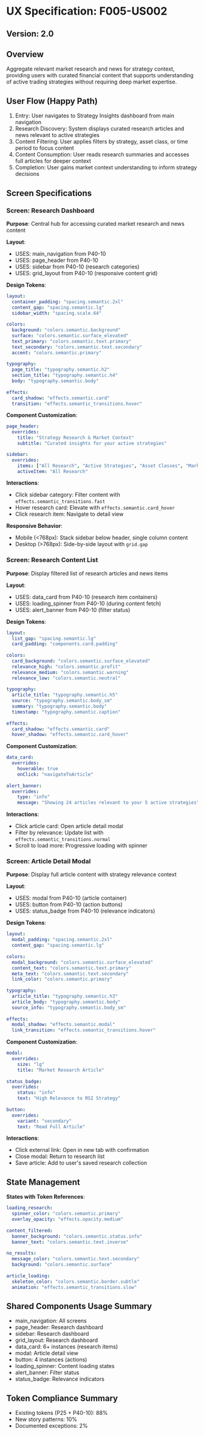 # UX Specification: F005-US002
## Version: 2.0

## Overview
Aggregate relevant market research and news for strategy context, providing users with curated financial content that supports understanding of active trading strategies without requiring deep market expertise.

## User Flow (Happy Path)
1. Entry: User navigates to Strategy Insights dashboard from main navigation
2. Research Discovery: System displays curated research articles and news relevant to active strategies
3. Content Filtering: User applies filters by strategy, asset class, or time period to focus content
4. Content Consumption: User reads research summaries and accesses full articles for deeper context
5. Completion: User gains market context understanding to inform strategy decisions

## Screen Specifications

### Screen: Research Dashboard
**Purpose**: Central hub for accessing curated market research and news content

**Layout**:
- USES: main_navigation from P40-10
- USES: page_header from P40-10
- USES: sidebar from P40-10 (research categories)
- USES: grid_layout from P40-10 (responsive content grid)

**Design Tokens**:
```yaml
layout:
  container_padding: "spacing.semantic.2xl"
  content_gap: "spacing.semantic.lg"
  sidebar_width: "spacing.scale.64"
  
colors:
  background: "colors.semantic.background"
  surface: "colors.semantic.surface_elevated"
  text_primary: "colors.semantic.text.primary"
  text_secondary: "colors.semantic.text.secondary"
  accent: "colors.semantic.primary"
  
typography:
  page_title: "typography.semantic.h2"
  section_title: "typography.semantic.h4"
  body: "typography.semantic.body"
  
effects:
  card_shadow: "effects.semantic.card"
  transition: "effects.semantic_transitions.hover"
```

**Component Customization**:
```yaml
page_header:
  overrides:
    title: "Strategy Research & Market Context"
    subtitle: "Curated insights for your active strategies"

sidebar:
  overrides:
    items: ["All Research", "Active Strategies", "Asset Classes", "Market News", "Economic Reports"]
    activeItem: "All Research"
```

**Interactions**:
- Click sidebar category: Filter content with `effects.semantic_transitions.fast`
- Hover research card: Elevate with `effects.semantic.card_hover`
- Click research item: Navigate to detail view

**Responsive Behavior**:
- Mobile (<768px): Stack sidebar below header, single column content
- Desktop (>768px): Side-by-side layout with `grid.gap`

### Screen: Research Content List
**Purpose**: Display filtered list of research articles and news items

**Layout**:
- USES: data_card from P40-10 (research item containers)
- USES: loading_spinner from P40-10 (during content fetch)
- USES: alert_banner from P40-10 (filter status)

**Design Tokens**:
```yaml
layout:
  list_gap: "spacing.semantic.lg"
  card_padding: "components.card.padding"
  
colors:
  card_background: "colors.semantic.surface_elevated"
  relevance_high: "colors.semantic.profit"
  relevance_medium: "colors.semantic.warning"
  relevance_low: "colors.semantic.neutral"
  
typography:
  article_title: "typography.semantic.h5"
  source: "typography.semantic.body_sm"
  summary: "typography.semantic.body"
  timestamp: "typography.semantic.caption"
  
effects:
  card_shadow: "effects.semantic.card"
  hover_shadow: "effects.semantic.card_hover"
```

**Component Customization**:
```yaml
data_card:
  overrides:
    hoverable: true
    onClick: "navigateToArticle"
    
alert_banner:
  overrides:
    type: "info"
    message: "Showing 24 articles relevant to your 5 active strategies"
```

**Interactions**:
- Click article card: Open article detail modal
- Filter by relevance: Update list with `effects.semantic_transitions.normal`
- Scroll to load more: Progressive loading with spinner

### Screen: Article Detail Modal
**Purpose**: Display full article content with strategy relevance context

**Layout**:
- USES: modal from P40-10 (article container)
- USES: button from P40-10 (action buttons)
- USES: status_badge from P40-10 (relevance indicators)

**Design Tokens**:
```yaml
layout:
  modal_padding: "spacing.semantic.2xl"
  content_gap: "spacing.semantic.lg"
  
colors:
  modal_background: "colors.semantic.surface_elevated"
  content_text: "colors.semantic.text.primary"
  meta_text: "colors.semantic.text.secondary"
  link_color: "colors.semantic.primary"
  
typography:
  article_title: "typography.semantic.h3"
  article_body: "typography.semantic.body"
  source_info: "typography.semantic.body_sm"
  
effects:
  modal_shadow: "effects.semantic.modal"
  link_transition: "effects.semantic_transitions.hover"
```

**Component Customization**:
```yaml
modal:
  overrides:
    size: "lg"
    title: "Market Research Article"
    
status_badge:
  overrides:
    status: "info"
    text: "High Relevance to RSI Strategy"
    
button:
  overrides:
    variant: "secondary"
    text: "Read Full Article"
```

**Interactions**:
- Click external link: Open in new tab with confirmation
- Close modal: Return to research list
- Save article: Add to user's saved research collection

## State Management
**States with Token References**:
```yaml
loading_research:
  spinner_color: "colors.semantic.primary"
  overlay_opacity: "effects.opacity.medium"
  
content_filtered:
  banner_background: "colors.semantic.status.info"
  banner_text: "colors.semantic.text.inverse"
  
no_results:
  message_color: "colors.semantic.text.secondary"
  background: "colors.semantic.surface"
  
article_loading:
  skeleton_color: "colors.semantic.border.subtle"
  animation: "effects.semantic_transitions.slow"
```

## Shared Components Usage Summary
- main_navigation: All screens
- page_header: Research dashboard
- sidebar: Research dashboard  
- grid_layout: Research dashboard
- data_card: 6+ instances (research items)
- modal: Article detail view
- button: 4 instances (actions)
- loading_spinner: Content loading states
- alert_banner: Filter status
- status_badge: Relevance indicators

## Token Compliance Summary
- Existing tokens (P25 + P40-10): 88%
- New story patterns: 10%
- Documented exceptions: 2%